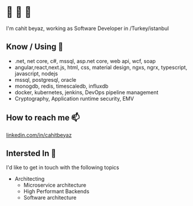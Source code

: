 <!--
**cahitbeyaz/cahitbeyaz** is a ✨ _special_ ✨ repository because its `README.md` (this file) appears on your GitHub profile.

Here are some ideas to get you started:

- 🔭 I’m currently working on ...
- 🌱 I’m currently learning ...
- 👯 I’m looking to collaborate on ...
- 🤔 I’m looking for help with ...
- 💬 Ask me about ...
- 📫 How to reach me: ...
- 😄 Pronouns: ...
- ⚡ Fun fact: ...
-->



# 👋 👋 👋

I'm cahit beyaz, working as Software Developer in /Turkey/istanbul 

## Know / Using 🧠
- .net, net core, c\#, mssql, asp.net core, web api, wcf, soap
- angular,react,next.js, html, css, material design, ngxs, ngrx, typescript, javascript, nodejs
- mssql, postgresql, oracle
- monogdb, redis, timescaledb, influxdb
- docker, kubernetes, jenkins, DevOps pipeline management
- Cryptography, Application runtime security, EMV

## How to reach me 📫

[linkedin.com/in/cahitbeyaz](https://www.linkedin.com/in/cahitbeyaz/)

## Intersted In 💬

I'd like to get in touch with the following topics

- Architecting
  - Microservice architecture
  - High Performant Backends
  - Software architecture
